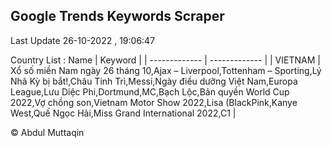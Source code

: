 

## Google Trends Keywords Scraper 
 
Last Update 26-10-2022 , 19:06:47

Country List :
 Name  | Keyword |
| ------------- | ------------- |
| VIETNAM | Xổ số miền Nam ngày 26 tháng 10,Ajax – Liverpool,Tottenham – Sporting,Lý Nhã Kỳ bị bắt!,Châu Tinh Trì,Messi,Ngày điều dưỡng Việt Nam,Europa League,Lưu Diệc Phi,Dortmund,MC,Bạch Lộc,Bản quyền World Cup 2022,Vợ chồng son,Vietnam Motor Show 2022,Lisa (BlackPink,Kanye West,Quế Ngọc Hải,Miss Grand International 2022,C1 |



© Abdul Muttaqin 
